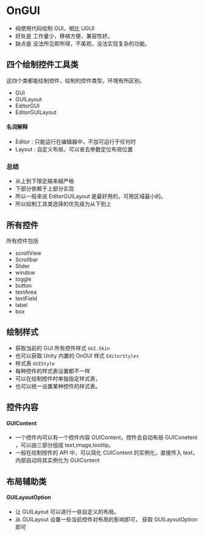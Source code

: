 # OnGUI

- 纯使用代码绘制 GUI，相比 UGUI
- 好处是 工作量少，移植方便，兼容性好。
- 缺点是 没法所见即所得，不美观，没法实现复杂的功能。

## 四个绘制控件工具类

这四个类都能绘制控件，绘制的控件类型，环境有所区别。

- GUI
- GUILayout
- EditorGUI
- EditorGUILayout

#### 名词解释

- Editor : 只能运行在编辑器中，不加可运行于任何时
- Layout : 自定义布局，可以省去参数定位布局位置

### 总结

- 从上到下限定越来越严格
- 下部分依赖于上部分实现
- 所以一般来说 EditorGUILayout 是最好用的，可用区域最小的。
- 所以绘制工具类选择的优先级为从下到上

## 所有控件

所有控件包括

- scrollView
- Scrollbar
- Slider
- window
- toggle
- button
- textArea
- textField
- label
- box

## 绘制样式

- 获取当前的 GUI 所有控件样式   `GUI.Skin`
- 也可以获取 Unity 内置的 OnGUI 样式 `EditorStyles`
- 样式表 `GUIStyle`
- 每种控件的样式表设置都不一样
- 可以在绘制控件时单独指定样式表，
- 也可以统一设置某种控件的样式表。

## 控件内容

#### GUIContent

- 一个控件内可以有一个控件内容 GUIContent，控件会自动布局 GUIConetent ，可以由三部分组成 text,image,tooltip。
- 一般在绘制控件的 API 中，可以简化 CUIContent 的实例化，直接传入 text，内部自动将其实例化为 GUIContent

## 布局辅助类

#### GUILayoutOption

- 让 GUILayout 可以进行一些自定义的布局。
- 从 GUILayout 设置一些当前控件对布局的影响即可， 获取 GUILayoutOption 即可

